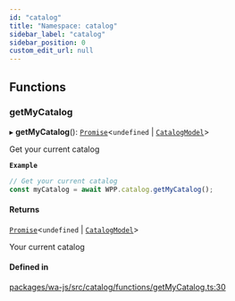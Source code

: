 ```yaml
---
id: "catalog"
title: "Namespace: catalog"
sidebar_label: "catalog"
sidebar_position: 0
custom_edit_url: null
---
```


## Functions

### getMyCatalog

▸ **getMyCatalog**(): [`Promise`]( https://developer.mozilla.org/en-US/docs/Web/JavaScript/Reference/Global_Objects/Promise )<`undefined` \| [`CatalogModel`](../classes/whatsapp.CatalogModel.md)\>

Get your current catalog

**`Example`**

```javascript
// Get your current catalog
const myCatalog = await WPP.catalog.getMyCatalog();
```

#### Returns

[`Promise`]( https://developer.mozilla.org/en-US/docs/Web/JavaScript/Reference/Global_Objects/Promise )<`undefined` \| [`CatalogModel`](../classes/whatsapp.CatalogModel.md)\>

Your current catalog

#### Defined in

[packages/wa-js/src/catalog/functions/getMyCatalog.ts:30](https://github.com/wppconnect-team/wa-js/blob/main/src/catalog/functions/getMyCatalog.ts#L30)
